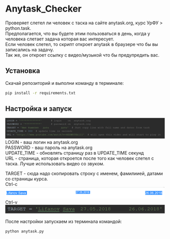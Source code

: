 # Anytask_Checker
Проверяeт слетел ли человек с таска на сайте anytask.org, курс УрФУ > python.task.  
Предполагается, что вы будете этим пользоваться в день, когда у человека слетает задача которая вас интересует.  
Если человек слетел, то скрипт откроет anytask в браузере что бы вы записались на задачу.  
Так же, он откроет ссылку с видео/музыкой что бы предупредить вас.  

## Установка
Скачай репозиторий и выполни команду в терминале:
```bash
pip install -r requirements.txt
```
## Настройка и запуск
![Screenshot](Images/settings.png)  
LOGIN - ваш логин на anytask.org  
PASSWORD - ваш пароль на anytask.org  
UPDATE_TIME - обновлять страницу раз в UPDATE_TIME секунд  
URL - страница, которая откроется после того как человек слетел с таска. Лучше использовать видео со звуком.  

TARGET - сюда надо скопировать строку с именем, фамилиией, датами со страницы курса.  
Ctrl-c  
![Screenshot](Images/target1.png)  
Ctrl-v  
![Screenshot](Images/target2.png)  
  
После настройки запускаем из терминала командой:
```bash
python anytask.py
```
